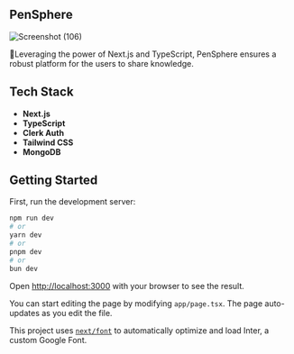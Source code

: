 ## PenSphere
![Screenshot (106)](https://github.com/RYAN-REGO/PenSphere/assets/105663938/49fa0bd4-49c4-4446-9ee7-48c206572c17)

🚀Leveraging the power of Next.js and TypeScript, PenSphere ensures a robust platform for the users to share knowledge.

## Tech Stack
- **Next.js**
- **TypeScript**
- **Clerk Auth**
- **Tailwind CSS**
- **MongoDB**

## Getting Started

First, run the development server:

```bash
npm run dev
# or
yarn dev
# or
pnpm dev
# or
bun dev
```

Open [http://localhost:3000](http://localhost:3000) with your browser to see the result.

You can start editing the page by modifying `app/page.tsx`. The page auto-updates as you edit the file.

This project uses [`next/font`](https://nextjs.org/docs/basic-features/font-optimization) to automatically optimize and load Inter, a custom Google Font.

